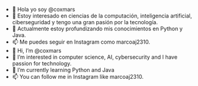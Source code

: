 - 👋 Hola yo soy @coxmars
- 👀 Estoy interesado en ciencias de la computación, inteligencia artificial, ciberseguridad y tengo una gran pasión por la tecnología.
- 🌱 Actualmente estoy profundizando mis conocimientos en Python y Java.
- 📫 Me puedes seguir en Instagram como marcoaj2310.
- 👋 Hi, I’m @coxmars
- 👀 I’m interested in computer science, AI, cybersecurity and I have passion for technology.
- 🌱 I’m currently learning Python and Java
- 📫 You can follow me in Instagram like marcoaj2310.
